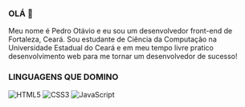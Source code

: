 ### OLÁ 👋

Meu nome é Pedro Otávio e eu sou um desenvolvedor front-end de Fortaleza, Ceará. Sou estudante de Ciência da Computação na Universidade Estadual do Ceará e em meu tempo livre pratico desenvolvimento web para me tornar um desenvolvedor de sucesso!

### LINGUAGENS QUE DOMINO

![HTML5](https://img.shields.io/badge/-HTML5-232323?style=flat&labelColor=E34F26&logo=html5&logoColor=ffffff)
![CSS3](https://img.shields.io/badge/-CSS3-232323?style=flat&labelColor=1572B6&logo=css3&logoColor=ffffff)
![JavaScript](https://img.shields.io/badge/-JavaScript-232323?style=flat&labelColor=000000&logo=javascript&logoColor=F7DF1E)
<!--
**PedroOtavio21/PedroOtavio21** is a ✨ _special_ ✨ repository because its `README.md` (this file) appears on your GitHub profile.

Here are some ideas to get you started:

- Adcionar stacks que domino até o momento
- Adcionar um sobre mais caprichado 
- Evoluir mais a cada dia!
-->
